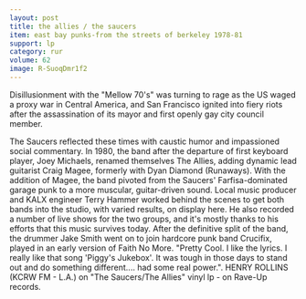 ```yaml
---
layout: post
title: the allies / the saucers
item: east bay punks-from the streets of berkeley 1978-81
support: lp
category: rur
volume: 62
image: R-SuoqDmr1f2
---
```


Disillusionment with the &quot;Mellow 70&#x27;s&quot; was turning to rage as the US waged a proxy war in Central America, and San Francisco ignited into fiery riots after the assassination of its mayor and first openly gay city council member.

The Saucers reflected these times with caustic humor and impassioned social commentary. In 1980, the band after the departure of first keyboard player, Joey Michaels, renamed themselves The Allies, adding dynamic lead guitarist Craig Magee, formerly with Dyan Diamond (Runaways). With the addition of Magee, the band pivoted from the Saucers&#x27; Farfisa-dominated garage punk to a more muscular, guitar-driven sound. Local music producer and KALX engineer Terry Hammer worked behind the scenes to get both bands into the studio, with varied results, on display here. He also recorded a number of live shows for the two groups, and it&#x27;s mostly thanks to his efforts that this music survives today. After the definitive split of the band, the drummer Jake Smith went on to join hardcore punk band Crucifix, played in an early version of Faith No More. &quot;Pretty Cool. I like the lyrics. I really like that song &#x27;Piggy&#x27;s Jukebox&#x27;. It was tough in those days to stand out and do something different.... had some real power.&quot;. HENRY ROLLINS (KCRW FM - L.A.) on &quot;The Saucers/The Allies&quot; vinyl lp - on Rave-Up records.
